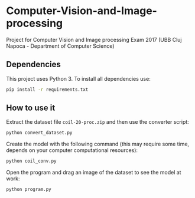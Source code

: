 # Computer-Vision-and-Image-processing
Project for Computer Vision and Image processing Exam 2017 (UBB Cluj Napoca - Department of Computer Science)

## Dependencies

This project uses Python 3. To install all dependencies use:

```bash
pip install -r requirements.txt
```

## How to use it

Extract the dataset file `coil-20-proc.zip` and then use the converter script:

```bash
python convert_dataset.py
```

Create the model with the following command (this may require some time, depends on your computer computational resources):

```bash
python coil_conv.py
```

Open the program and drag an image of the dataset to see the model at work:

```bash
python program.py
```
